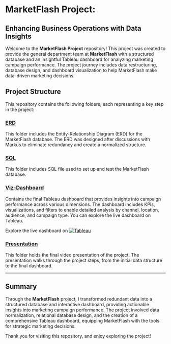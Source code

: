 # MarketFlash Project:

## Enhancing Business Operations with Data Insights

Welcome to the **MarketFlash Project** repository! This project was created to provide the general department team at **MarketFlash** with a structured database and an insightful Tableau dashboard for analyzing marketing campaign performance. The project journey includes data restructuring, database design, and dashboard visualization to help MarketFlash make data-driven marketing decisions.

## Project Structure

This repository contains the following folders, each representing a key step in the project:

### [ERD](./ERD)
This folder includes the Entity-Relationship Diagram (ERD) for the MarketFlash database. The ERD was designed after discussions with Markus to eliminate redundancy and create a normalized structure.

### [SQL](./SQL)
This folder includes SQL file used to set up and test the MarketFlash database.

### [Viz-Dashboard](./Viz-Dashboard.png)
Contains the final Tableau dashboard that provides insights into campaign performance across various dimensions. The dashboard includes KPIs, visualizations, and filters to enable detailed analysis by channel, location, audience, and campaign type. You can explore the live dashboard on Tableau.

Explore the live dashboard on [![Tableau](https://img.shields.io/badge/Tableau-005FAD?style=for-the-badge&logo=tableau&logoColor=white)](https://public.tableau.com/app/profile/kanon.mori/viz/MarketFlashCampaignPerformance_17309818406380/Dashboard)

### [Presentation](./Presentation.mp4)
This folder holds the final video presentation of the project. The presentation walks through the project steps, from the initial data structure to the final dashboard. 

---

## Summary
Through the **MarketFlash** project, I transformed redundant data into a structured database and interactive dashboard, providing actionable insights into marketing campaign performance. The project involved data normalization, relational database design, and the creation of a comprehensive Tableau dashboard, equipping MarketFlash with the tools for strategic marketing decisions.

Thank you for visiting this repository, and enjoy exploring the project!
